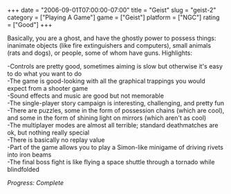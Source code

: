 +++
date = "2006-09-01T07:00:00-07:00"
title = "Geist"
slug = "geist-2"
category = ["Playing A Game"]
game = ["Geist"]
platform = ["NGC"]
rating = ["Good"]
+++

Basically, you are a ghost, and have the ghostly power to possess things: inanimate objects (like fire extinguishers and computers), small animals (rats and dogs), or people, some of whom have guns. Highlights:

-Controls are pretty good, sometimes aiming is slow but otherwise it's easy to do what you want to do  
-The game is good-looking with all the graphical trappings you would expect from a shooter game  
-Sound effects and music are good but not memorable  
-The single-player story campaign is interesting, challenging, and pretty fun  
-There are puzzles, some in the form of possession chains (which are cool), and some in the form of shining light on mirrors (which aren't as cool)  
-The multiplayer modes are almost all terrible; standard deathmatches are ok, but nothing really special  
-There is basically no replay value  
-Part of the game allows you to play a Simon-like minigame of driving rivets into iron beams  
-The final boss fight is like flying a space shuttle through a tornado while blindfolded

<i>Progress: Complete</i>